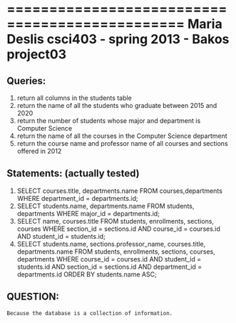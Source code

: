 ===============================================
	Maria Deslis
	csci403 - spring 2013 - Bakos
	project03
===============================================

Queries:
-----------------------------------------------
1.	return all columns in the students table
2.	return the name of all the students who graduate between 2015 and 2020
3.	return the number of students whose major and department is Computer Science
4.	return the name of all the courses in the Computer Science department
5.	return the course name and professor name of all courses and sections offered in 2012

Statements: (actually tested)
-----------------------------------------------
1.	SELECT courses.title, departments.name
		FROM courses,departments
		WHERE department_id = departments.id;
2.	SELECT students.name, departments.name
		FROM students, departments
		WHERE major_id = departments.id;
3.	SELECT name, courses.title
		FROM students, enrollments, sections, courses
		WHERE section_id = sections.id
		AND course_id = courses.id
		AND student_id = students.id;
4.	SELECT students.name, sections.professor_name, courses.title, departments.name 
		FROM students, enrollments, sections, courses, departments
		WHERE course_id = courses.id
		AND student_id = students.id
		AND section_id = sections.id
		AND department_id = departments.id
		ORDER BY students.name ASC;

QUESTION:
-----------------------------------------------
	Because the database is a collection of information.
